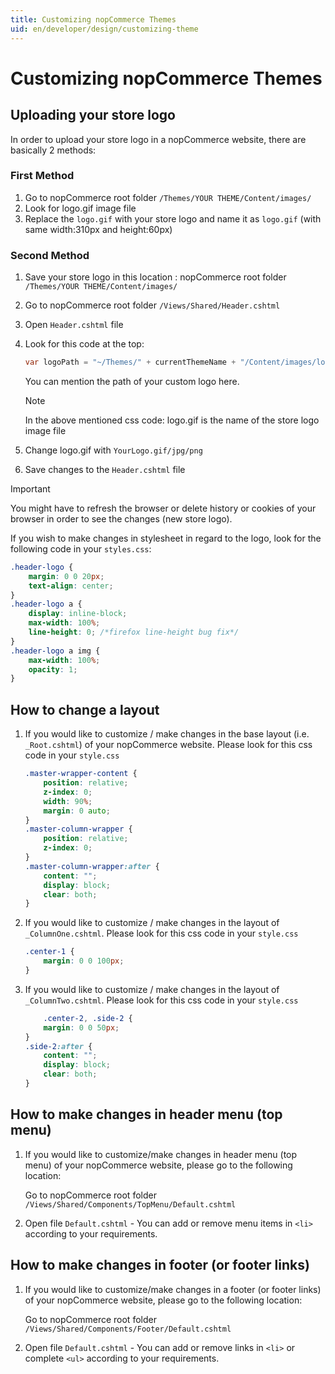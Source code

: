 ```yaml
---
title: Customizing nopCommerce Themes
uid: en/developer/design/customizing-theme
---
```

# Customizing nopCommerce Themes

## Uploading your store logo

In order to upload your store logo in a nopCommerce website, there are basically 2 methods:

### First Method

1. Go to nopCommerce root folder `/Themes/YOUR THEME/Content/images/`
1. Look for logo.gif image file
1. Replace the `logo.gif` with your store logo and name it as `logo.gif` (with same width:310px and height:60px)

### Second Method

1. Save your store logo in this location : nopCommerce root folder `/Themes/YOUR THEME/Content/images/`
1. Go to nopCommerce root folder `/Views/Shared/Header.cshtml`
1. Open `Header.cshtml` file
1. Look for this code at the top:

    ```csharp
    var logoPath = "~/Themes/" + currentThemeName + "/Content/images/logo.gif";
    ```

    You can mention the path of your custom logo here.

    > [!NOTE]
    > In the above mentioned css code: logo.gif is the name of the store logo image file

1. Change logo.gif with `YourLogo.gif/jpg/png`
1. Save changes to the `Header.cshtml` file

> [!IMPORTANT]
> You might have to refresh the browser or delete history or cookies of your browser in order to see the changes (new store logo).

If you wish to make changes in stylesheet in regard to the logo, look for the following code in your `styles.css`:

```css
.header-logo {
    margin: 0 0 20px;
    text-align: center;
}
.header-logo a {
    display: inline-block;
    max-width: 100%;
    line-height: 0; /*firefox line-height bug fix*/
}
.header-logo a img {
    max-width: 100%;
    opacity: 1;
}
```

## How to change a layout

1. If you would like to customize / make changes in the base layout (i.e. `_Root.cshtml`) of your nopCommerce website. Please look for this css code in your `style.css`

    ```css
    .master-wrapper-content {
        position: relative;
        z-index: 0;
        width: 90%;
        margin: 0 auto;
    }
    .master-column-wrapper {
        position: relative;
        z-index: 0;
    }
    .master-column-wrapper:after {
        content: "";
        display: block;
        clear: both;
    }
    ```

1. If you would like to customize / make changes in the layout of `_ColumnOne.cshtml`. Please look for this css code in your `style.css`

    ```css
    .center-1 {
        margin: 0 0 100px;
    }
    ```

1. If you would like to customize / make changes in the layout of `_ColumnTwo.cshtml`. Please look for this css code in your `style.css`

    ```css
        .center-2, .side-2 {
        margin: 0 0 50px;
    }
    .side-2:after {
        content: "";
        display: block;
        clear: both;
    }
    ```

## How to make changes in header menu (top menu)

1. If you would like to customize/make changes in header menu (top menu) of your nopCommerce website, please go to the following location:

    Go to nopCommerce root folder `/Views/Shared/Components/TopMenu/Default.cshtml`
1. Open file `Default.cshtml` - You can add or remove menu items in `<li>` according to your requirements.

## How to make changes in footer (or footer links)

1. If you would like to customize/make changes in a footer (or footer links) of your nopCommerce website, please go to the following location:

    Go to nopCommerce root folder `/Views/Shared/Components/Footer/Default.cshtml`
1. Open file `Default.cshtml` - You can add or remove links in `<li>` or complete `<ul>` according to your requirements.
